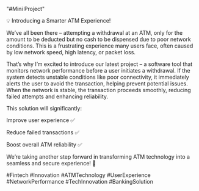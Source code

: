 "#Mini Project" 

💡 Introducing a Smarter ATM Experience!

We’ve all been there – attempting a withdrawal at an ATM, only for the amount to be deducted but no cash to be dispensed due to poor network conditions. This is a frustrating experience many users face, often caused by low network speed, high latency, or packet loss.

That’s why I’m excited to introduce our latest project – a software tool that monitors network performance before a user initiates a withdrawal. If the system detects unstable conditions like poor connectivity, it immediately alerts the user to avoid the transaction, helping prevent potential issues. When the network is stable, the transaction proceeds smoothly, reducing failed attempts and enhancing reliability.

This solution will significantly:

Improve user experience ✅

Reduce failed transactions ✅

Boost overall ATM reliability ✅


We’re taking another step forward in transforming ATM technology into a seamless and secure experience! 🚀

#Fintech #Innovation #ATMTechnology #UserExperience #NetworkPerformance #TechInnovation #BankingSolution
